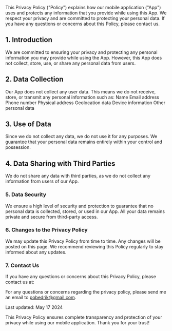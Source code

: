 This Privacy Policy ("Policy") explains how our mobile application ("App") uses and protects any information that you provide while using this App. We respect your privacy and are committed to protecting your personal data. If you have any questions or concerns about this Policy, please contact us.

## 1. Introduction
We are committed to ensuring your privacy and protecting any personal information you may provide while using the App. However, this App does not collect, store, use, or share any personal data from users.

## 2. Data Collection
Our App does not collect any user data. This means we do not receive, store, or transmit any personal information such as:
Name
Email address
Phone number
Physical address
Geolocation data
Device information
Other personal data

## 3. Use of Data
Since we do not collect any data, we do not use it for any purposes. We guarantee that your personal data remains entirely within your control and possession.

## 4. Data Sharing with Third Parties
We do not share any data with third parties, as we do not collect any information from users of our App.

### 5. Data Security
We ensure a high level of security and protection to guarantee that no personal data is collected, stored, or used in our App. All your data remains private and secure from third-party access.

### 6. Changes to the Privacy Policy
We may update this Privacy Policy from time to time. Any changes will be posted on this page. We recommend reviewing this Policy regularly to stay informed about any updates.

### 7. Contact Us
If you have any questions or concerns about this Privacy Policy, please contact us at:

For any questions or concerns regarding the privacy policy, please send me an email to pobedrik@gmail.com.

Last updated: May 17 2024

This Privacy Policy ensures complete transparency and protection of your privacy while using our mobile application. Thank you for your trust!
